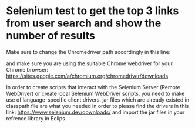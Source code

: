 # Selenium test to get the top 3 links from user search and show the number of results
Make sure to change the Chromedriver path accordingly in this line:

and make sure you are using the suitable Chrome webdriver for your Chrome browser: https://sites.google.com/a/chromium.org/chromedriver/downloads

In order to create scripts that interact with the Selenium Server (Remote WebDriver) or create local Selenium WebDriver scripts, you need to make use of language-specific client drivers.
jar files which are already existed in classpath file are what you needed in order to  please find the drivers in this link: https://www.selenium.dev/downloads/ and import the jar files in your refrence library in Eclips.

